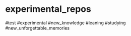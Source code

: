 # experimental_repos
#test #experimental #new_knowledge #leaning #studying #new_unforgettable_memories
